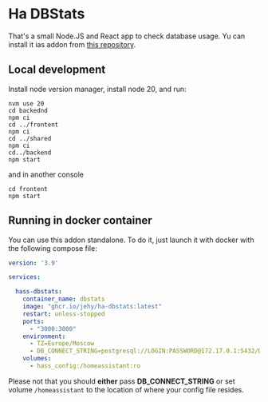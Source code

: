 # Ha DBStats

That's a small Node.JS and React app to check database usage.
Yu can install it ias addon from [this repository](https://github.com/jehy/hass-addons/actions).

## Local development
Install node version manager, install node 20, and run:
```shell
nvm use 20
cd backednd
npm ci
cd ../frontent
npm ci
cd ../shared
npm ci
cd../backend
npm start
```
and in another console
```shell
cd frontent
npm start
```
## Running in docker container
You can use this addon standalone. To do it, just launch it with docker with the following compose file:

```yaml
version: '3.9'

services:  

  hass-dbstats:
    container_name: dbstats
    image: "ghcr.io/jehy/ha-dbstats:latest"
    restart: unless-stopped
    ports:
      - "3000:3000"
    environment:
      - TZ=Europe/Moscow
      - DB_CONNECT_STRING=postgresql://LOGIN:PASSWORD@172.17.0.1:5432/DATABASE
    volumes:
      - hass_config:/homeassistant:ro
```
Please not that you should **either** pass **DB_CONNECT_STRING** or set volume `/homeassistant` to the location of where your config file resides.
